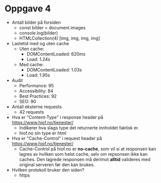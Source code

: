 # Oppgave 4

- Antall bilder på forsiden
  - const bilder = document.images
  - console.log(bilder)
  - HTMLCollection(4) [img, img, img, img]
- Lastetid med og uten cache
  - Uten cache:
    - DOMContentLoaded: 620ms
    - Load: 1.24s
  * Med cache:
    - DOMContentLoaded: 1.03s
    - Load: 1.95s
- Audit
  - Performance: 95
  * Accessibility: 84
  * Best Practices: 92
  * SEO: 90
- Antall eksterne requests
  - 42 requests
- Hva er "Content-Type" i response header på https://www.hiof.no/tjenester/
  - Indikerer hva slags type det returnerte innholdet faktisk er.
  - hiof.no sin type er html
- Hva er "Cache-Control" i request header på https://www.hiof.no/tjenester/
  - Cache-Control på hiof.no er **no-cache**, som vil si at responsen kan lagres av hvilken som helst cache, selv om repsonsen ikke kan caches. Den lagrede responsen må derimot **alltid** valideres med original serveren før den kan brukes.
- Hvilken protokoll bruker den siden?
  - https
